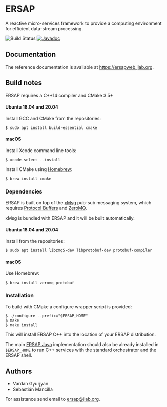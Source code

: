 # ERSAP

A reactive micro-services framework to provide a computing environment for efficient
data-stream processing.

![Build Status](https://github.com/JeffersonLab/ersap-cpp/workflows/Ersap%20CI/badge.svg)
[![Javadoc](https://img.shields.io/badge/doxygen-master-blue.svg?style=flat)](https://ersapweb.jlab.org/ersap/api/cpp/)


## Documentation

The reference documentation is available at <https://ersapweb.jlab.org>.


## Build notes

ERSAP requires a C++14 compiler and CMake 3.5+

#### Ubuntu 18.04 and 20.04

Install GCC and CMake from the repositories:

    $ sudo apt install build-essential cmake

#### macOS

Install Xcode command line tools:

    $ xcode-select --install

Install CMake using [Homebrew](https://brew.sh/):

    $ brew install cmake

### Dependencies

ERSAP is built on top of the [xMsg](https://github.com/JeffersonLab/xmsg-cpp)
pub-sub messaging system, which requires
[Protocol Buffers](https://developers.google.com/protocol-buffers/docs/downloads)
and [ZeroMQ](http://zeromq.org/intro:get-the-software).

xMsg is bundled with ERSAP and it will be built automatically.

#### Ubuntu 18.04 and 20.04

Install from the repositories:

    $ sudo apt install libzmq5-dev libprotobuf-dev protobuf-compiler

#### macOS

Use Homebrew:

    $ brew install zeromq protobuf

### Installation

To build with CMake a configure wrapper script is provided:

    $ ./configure --prefix="$ERSAP_HOME"
    $ make
    $ make install

This will install ERSAP C++ into the location of your ERSAP distribution.

The main [ERSAP Java](https://github.com/JeffersonLab/ersap-java) implementation
should also be already installed in `$ERSAP_HOME`
to run C++ services with the standard orchestrator and the ERSAP shell.


## Authors

* Vardan Gyurjyan
* Sebastián Mancilla

For assistance send email to [ersap@jlab.org](mailto:ersap@jlab.org).
